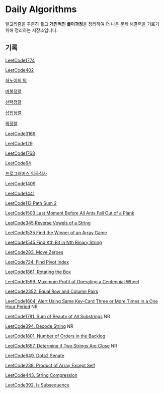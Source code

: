 # Daily Algorithms

알고리즘을 꾸준히 풀고 **개인적인 풀이과정**을 정리하여 더 나은 문제 해결력을 기르기 위해 정리하는 저장소입니다. 

## 기록

[LeetCode1774](https://github.com/jinkshower/Daily-Algorithms/commit/f2337a660484d4ec987ec5c0eeaa6f18455fc610)  

[LeetCode402](https://github.com/jinkshower/Daily-Algorithms/commit/964b911598b3a03b7ce94cea5b3010e0d707a815)

[하노이의 탑](https://github.com/jinkshower/Daily-Algorithms/commit/a7c171e64b9505535accbcecc46b33acf0a55201)

[버블정렬](https://github.com/jinkshower/Daily-Algorithms/commit/72ff751327e56eb9bd8d33603b21b81f2dc2ae12)

[선택정렬](https://github.com/jinkshower/Daily-Algorithms/commit/896c60585d44cba4853b906647f491423a35483a)

[삽입정렬](https://github.com/jinkshower/Daily-Algorithms/commit/0d7f1c25ba91d5bde46473435418efe7e74d6977)

[퀵정렬](https://github.com/jinkshower/Daily-Algorithms/commit/a0f753b6d5869d6601cd99c02f35a96ca0db45d8)

[LeetCode3169](https://github.com/jinkshower/Daily-Algorithms/commit/5c6396f34b4d4f40afc76483c1c83cab2dad747b)

[LeetCode129](https://github.com/jinkshower/Daily-Algorithms/commit/6388a82e284b845b01e61e7c9db60a46c51c98d9)

[LeetCode1768](https://github.com/jinkshower/Daily-Algorithms/commit/1453459de7762931eedf0ad581d723f8bf2bb3cf)

[LeetCode64](https://github.com/jinkshower/Daily-Algorithms/commit/3bfdab0142fd8d32111100560ec333de2a424a30)

[프로그래머스 입국심사](https://github.com/jinkshower/Daily-Algorithms/commit/c7e5a0326279e6e416a23810c4b34ad410eb53b8)

[LeetCode1409](https://github.com/jinkshower/Daily-Algorithms/commit/e0cd079a4e7a50ded9aef8733a16ed300ba5a822)

[LeetCode1441](https://github.com/jinkshower/Daily-Algorithms/commit/990f9b53676382c4aadf370893a3b684a50896d1)

[LeetCode113 Path Sum 2](https://github.com/jinkshower/Daily-Algorithms/commit/b4cc6bfdeec10a3952c23dbd2a2030502672bde5)

[LeetCode1503 Last Moment Before All Ants Fall Out of a Plank](https://github.com/jinkshower/Daily-Algorithms/commit/2a96a9dd6caa1874d4f505a1f1671aa2f5d42839)

[LeetCode345 Reverse Vowels of a String](https://github.com/jinkshower/Daily-Algorithms/commit/d4fc9110864e5b1f18c8c8b6a229e2099428e81e)

[LeetCode1535 Find the Winner of an Array Game](https://github.com/jinkshower/Daily-Algorithms/commit/56e2420b437017755c396e4d0128ffb3b8b61bca)

[LeetCode1545 Find Kth Bit in Nth Binary String](https://github.com/jinkshower/Daily-Algorithms/commit/76fb9fd5e99a1339aac80602bb589cdc40d7e4ef)

[LeetCode283. Move Zeroes](https://github.com/jinkshower/Daily-Algorithms/commit/2c946378cf3942c7cce0fff43a4670ff91f65bc6)

[LeetCode724. Find Pivot Index](https://github.com/jinkshower/Daily-Algorithms/commit/0f4eab4e8f234366a7303e68000fbf3bcd70371d)

[LeetCode1861. Rotating the Box](https://github.com/jinkshower/Daily-Algorithms/commit/0f7e954997b738153929e5c878e419b42abc4e2e)

[LeetCode1599. Maximum Profit of Operating a Centennial Wheel](https://github.com/jinkshower/Daily-Algorithms/commit/fc704c9348e829bee88b732b3ac5f4267e14429e)

[LeetCode2352. Equal Row and Column Pairs](https://github.com/jinkshower/Daily-Algorithms/commit/50836fb595e9c77b80370fb68392eb68633827f3)

[LeetCode1604. Alert Using Same Key-Card Three or More Times in a One Hour Period](https://github.com/jinkshower/Daily-Algorithms/commit/26f727bf8f56e03940284e6f142e5fb7f9afeef2) NR

[LeetCode1781. Sum of Beauty of All Substrings](https://github.com/jinkshower/Daily-Algorithms/commit/dc34867080878aea098a99857e31a6e35943305b) NR

[LeetCode394. Decode String](https://github.com/jinkshower/Daily-Algorithms/commit/1200834594656a6e91fc870f735f669eb3f27020) NR

[LeetCode1801. Number of Orders in the Backlog](https://github.com/jinkshower/Daily-Algorithms/commit/8888450a38e044607c3e2108019b34b9e6e101be)

[LeetCode1657. Determine if Two Strings Are Close](https://github.com/jinkshower/Daily-Algorithms/commit/d2e178db9cb600dcc95a14b442379801e50320ff) NR

[LeetCode649. Dota2 Senate](https://github.com/jinkshower/Daily-Algorithms/commit/9b7e81520e38b0e5ea827029c7d570d86b644dcf)

[LeetCode238. Product of Array Except Self](https://github.com/jinkshower/Daily-Algorithms/commit/bae6012c2b3a54038d960bdc4703d18bf2d58349)

[LeetCode443. String Compression](https://github.com/jinkshower/Daily-Algorithms/commit/81b13cb0d179d28e48e0f5617686c9c0440c7c9c)

[LeetCode392. Is Subsequence](https://github.com/jinkshower/Daily-Algorithms/commit/1d7d8e44efa78f064843b7ab7aaa1d2b60f75de5)
